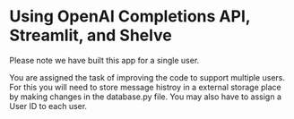# Using OpenAI Completions API, Streamlit, and Shelve

Please note we have built this app for a single user.

You are assigned the task of improving the code to support
multiple users. For this you will need to store message histroy in a external storage place by making changes in 
the database.py file. You may also have to assign a User ID
to each user.

